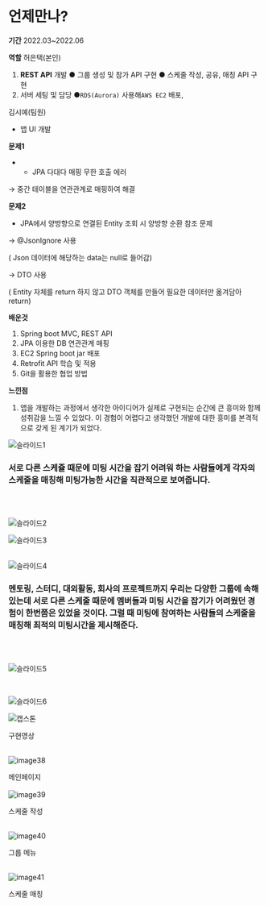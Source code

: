 # 언제만나?


**기간**
2022.03~2022.06

**역할**
허은택(본인)

1. **REST API** 개발
● 그룹 생성 및 참가 API 구현
● 스케줄 작성, 공유, 매칭 API 구현
2. 서버 세팅 및 담당
●`RDS(Aurora)` 사용해`AWS EC2` 배포, 

김시예(팀원)

- 앱 UI 개발

**문제1**
- - JPA 다대다 매핑 무한 호출 에러

→ 중간 테이블을 연관관계로 매핑하여 해결


**문제2**
- JPA에서 양방향으로 연결된 Entity 조회 시 양방향 순환 참조 문제

→ @JsonIgnore 사용  

( Json 데이터에 해당하는 data는 null로 들어감)

→ DTO 사용 

( Entity 자체를 return 하지 않고 DTO 객체를 만들어 필요한 데이터만 옮겨담아 return)

**배운것**
1. Spring boot MVC, REST API
2. JPA 이용한 DB 연관관계 매핑
3. EC2 Spring boot jar 배포
4. Retrofit API 학습 및 적용
5. Git을 활용한 협업 방법


**느낀점**
1. 앱을 개발하는 과정에서 생각한 아이디어가 실제로 구현되는 순간에 큰 흥미와 함께 성취감을 느낄 수 있었다. 이 경험이 어렵다고 생각했던 개발에 대한 흥미를 본격적으로 갖게 된 계기가 되었다.

![슬라이드1](https://user-images.githubusercontent.com/80875005/227515787-7a98ee0b-40a4-460b-abfc-e66ce80ccacd.JPG)
### 서로 다른 스케쥴 때문에 미팅 시간을 잡기 어려워 하는 사람들에게 각자의 스케줄을 매칭해 미팅가능한 시간을 직관적으로 보여줍니다.
<br/> <br/>

![슬라이드2](https://user-images.githubusercontent.com/80875005/227515788-2e897452-920c-4f72-8113-4b282af2de2a.JPG)
<br/>

![슬라이드3](https://user-images.githubusercontent.com/80875005/227515791-e0aee72f-9e12-456d-a67b-8a58536cf574.JPG)
<br/> <br/>

![슬라이드4](https://user-images.githubusercontent.com/80875005/227515793-30722de4-73a8-4eb3-80ba-e7df983bc63a.JPG)
### 멘토링, 스터디, 대외활동, 회사의 프로젝트까지 우리는 다양한 그룹에 속해 있는데 서로 다른 스케줄 때문에 멤버들과 미팅 시간을 잡기가 어려웠던 경험이 한번쯤은 있었을 것이다. 그럴 때 미팅에 참여하는 사람들의 스케줄을 매칭해 최적의 미팅시간을 제시해준다.
<br/><br/>

![슬라이드5](https://user-images.githubusercontent.com/80875005/227515796-88a2a20c-181e-426e-8413-bbab0187fb6f.JPG)


<br/>

![슬라이드6](https://user-images.githubusercontent.com/80875005/227515798-0e6fc3d6-0cdc-49ca-9e83-acc2e7a24c05.JPG)



![캡스톤](https://user-images.githubusercontent.com/80875005/227667478-32a4c00f-e60a-4f20-b8e2-6e20d7dc7f70.gif)

구현영상
<br/><br/>

![image38](https://user-images.githubusercontent.com/80875005/227517134-22e6d198-2c79-431a-a560-d56cb1a10c5c.png)
<br/>

메인페이지
<br/><br/>
![image39](https://user-images.githubusercontent.com/80875005/227517142-d6f5369b-bfd2-4e3e-b1a0-4b0341f57a60.png)

스케줄 작성
<br/><br/>

![image40](https://user-images.githubusercontent.com/80875005/227517144-b64ee465-b54f-4c72-854e-6aedcefeb996.png)

그룹 메뉴
<br/><br/>


![image41](https://user-images.githubusercontent.com/80875005/227517151-ec294179-3e6f-48cb-bbbf-ca34dd472c02.png)

스케줄 매칭
